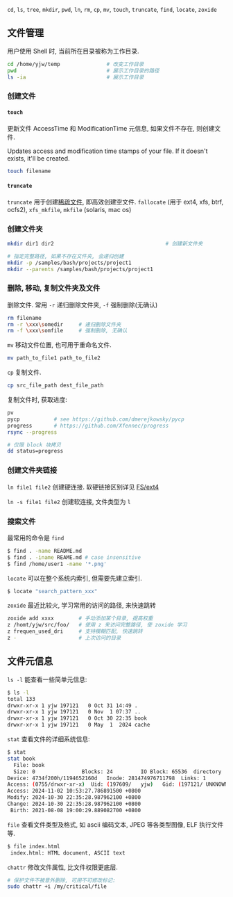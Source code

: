 `cd`, `ls`, `tree`, `mkdir`, `pwd`, `ln`, 
`rm`, `cp`, `mv`, 
`touch`, `truncate`, 
`find`, `locate`, `zoxide`

## 文件管理

用户使用 Shell 时, 当前所在目录被称为工作目录.

```bash
cd /home/yjw/temp               # 改变工作目录
pwd                             # 展示工作目录的路径
ls -ia                          # 展示工作目录
```

### 创建文件

#### `touch` 

更新文件 AccessTime 和 ModificationTime 元信息, 如果文件不存在, 则创建文件.

Updates access and modification time stamps of your file. If it doesn't exists, it'll be created.

```bash
touch filename
```

#### `truncate`

`truncate` 用于创建[稀疏文件](https://zh.wikipedia.org/wiki/稀疏文件), 即高效创建空文件. `fallocate` (用于 ext4, xfs, btrf, ocfs2), `xfs_mkfile`, `mkfile` (solaris, mac os)

### 创建文件夹

```bash
mkdir dir1 dir2                                    # 创建新文件夹

# 指定完整路径, 如果不存在文件夹, 会递归创建
mkdir -p /samples/bash/projects/project1      
mkdir --parents /samples/bash/projects/project1
```

### 删除, 移动, 复制文件夹及文件

删除文件. 常用 `-r` 递归删除文件夹, `-f` 强制删除(无确认)

```bash
rm filename
rm -r \xxx\somedir     # 递归删除文件夹
rm -f \xxx\somfile     # 强制删除, 无确认
```

`mv` 移动文件位置, 也可用于重命名文件.

```bash
mv path_to_file1 path_to_file2 
```

`cp` 复制文件.

```bash
cp src_file_path dest_file_path
```

复制文件时, 获取进度:
```bash
pv
pycp           # see https://github.com/dmerejkowsky/pycp
progress       # https://github.com/Xfennec/progress
rsync --progress

# 仅限 block 块拷贝
dd status=progress
```


### 创建文件夹链接

`ln file1 file2` 创建硬连接. 软硬链接区别详见 [FS/ext4](../File%20System/ext4.md)

`ln -s file1 file2` 创建软连接, 文件类型为 `l` 

### 搜索文件

最常用的命令是 `find`

```bash
$ find . -name README.md
$ find . -iname REAME.md # case insensitive
$ find /home/user1 -name '*.png'
```

`locate` 可以在整个系统内索引, 但需要先建立索引.

```bash
$ locate "search_pattern_xxx"
```

`zoxide` 最近比较火, 学习常用的访问的路径, 来快速跳转

```bash
zoxide add xxxx        # 手动添加某个目录, 提高权重
z /homt/yjw/src/foo/   # 使用 z 来访问完整路径, 使 zoxide 学习 
z frequen_used_dri     # 支持模糊匹配, 快速跳转
z -                    # 上次访问的目录
```

## 文件元信息

`ls -l` 能查看一些简单元信息:

```bash 
$ ls -l
total 133
drwxr-xr-x 1 yjw 197121   0 Oct 31 14:49 .
drwxr-xr-x 1 yjw 197121   0 Nov  1 07:37 ..
drwxr-xr-x 1 yjw 197121   0 Oct 30 22:35 book
drwxr-xr-x 1 yjw 197121   0 May  1  2024 cache
```

`stat` 查看文件的详细系统信息:

```bash
$ stat
stat book
  File: book
  Size: 0               Blocks: 24         IO Block: 65536  directory
Device: 4734f200h/1194652160d   Inode: 281474976711798  Links: 1
Access: (0755/drwxr-xr-x)  Uid: (197609/   yjw)   Gid: (197121/ UNKNOWN)
Access: 2024-11-02 10:53:27.786891500 +0800
Modify: 2024-10-30 22:35:28.987962100 +0800
Change: 2024-10-30 22:35:28.987962100 +0800
 Birth: 2021-08-08 19:00:29.889082700 +0800
```

`file` 查看文件类型及格式, 如 ascii 编码文本, JPEG 等各类型图像, ELF 执行文件等.

```bash
$ file index.html
 index.html: HTML document, ASCII text
```

`chattr` 修改文件属性, 比文件权限更底层.

```bash
# 保护文件不被意外删除, 可用不可修改标记:
sudo chattr +i /my/critical/file
```
